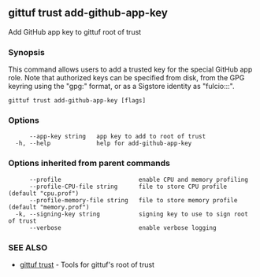 ## gittuf trust add-github-app-key

Add GitHub app key to gittuf root of trust

### Synopsis

This command allows users to add a trusted key for the special GitHub app role. Note that authorized keys can be specified from disk, from the GPG keyring using the "gpg:<fingerprint>" format, or as a Sigstore identity as "fulcio:<identity>::<issuer>".

```
gittuf trust add-github-app-key [flags]
```

### Options

```
      --app-key string   app key to add to root of trust
  -h, --help             help for add-github-app-key
```

### Options inherited from parent commands

```
      --profile                      enable CPU and memory profiling
      --profile-CPU-file string      file to store CPU profile (default "cpu.prof")
      --profile-memory-file string   file to store memory profile (default "memory.prof")
  -k, --signing-key string           signing key to use to sign root of trust
      --verbose                      enable verbose logging
```

### SEE ALSO

* [gittuf trust](gittuf_trust.md)	 - Tools for gittuf's root of trust

